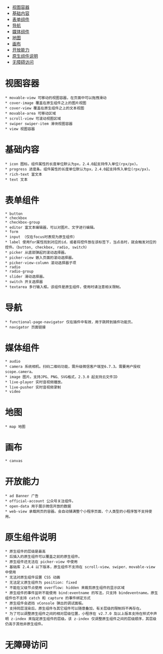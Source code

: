 <!-- TOC -->

- [视图容器](#视图容器)
- [基础内容](#基础内容)
- [表单组件](#表单组件)
- [导航](#导航)
- [媒体组件](#媒体组件)
- [地图](#地图)
- [画布](#画布)
- [开放能力](#开放能力)
- [原生组件说明](#原生组件说明)
- [无障碍访问](#无障碍访问)

<!-- /TOC -->
# 视图容器
    * movable-view 可移动的视图容器，在页面中可以拖拽滑动
    * cover-image 覆盖在原生组件之上的图片视图 
    * cover-view 覆盖在原生组件之上的文本视图
    * movable-area 可移动区域
    * scroll-view 可滚动视图区域
    * swiper swiper-item 滑块视图容器
    * view 视图容器
# 基础内容
    * icon 图标。组件属性的长度单位默认为px，2.4.0起支持传入单位(rpx/px)。
    * progress 进度条。组件属性的长度单位默认为px，2.4.0起支持传入单位(rpx/px)。
    * rich-text 富文本
    * text 文本
# 表单组件
    * button
    * checkbox
    * checkbox-group
    * editor 富文本编辑器，可以对图片、文字进行编辑。
    * form
    * input （仅在focus时表现为原生组件）
    * label 使用for属性找到对应的id，或者将控件放在该标签下，当点击时，就会触发对应的控件。（button, checkbox, radio, switch）
    * picker 从底部弹起的滚动选择器。
    * picker-view 嵌入页面的滚动选择器。
    * picker-view-column 滚动选择器子项
    * radio
    * radio-group
    * slider 滑动选择器。
    * switch 开关选择器
    * textarea 多行输入框。该组件是原生组件，使用时请注意相关限制。
# 导航
    * functional-page-navigator 仅在插件中有效，用于跳转到插件功能页。
    * navigator 页面链接
# 媒体组件
    * audio
    * camera 系统相机。扫码二维码功能，需升级微信客户端至6.7.3。需要用户授权 scope.camera。
    * image 图片。支持JPG、PNG、SVG格式，2.3.0 起支持云文件ID
    * live-player 实时音视频播放。
    * live-pusher 实时音视频录制
    * video
# 地图
    * map 地图
# 画布
    * canvas
# 开放能力
    * ad Banner 广告
    * official-account 公众号关注组件。
    * open-data 用于展示微信开放的数据
    * web-view 承载网页的容器。会自动铺满整个小程序页面，个人类型的小程序暂不支持使用。
# 原生组件说明
    * 原生组件的层级是最高
    * 后插入的原生组件可以覆盖之前的原生组件。
    * 原生组件还无法在 picker-view 中使用
    * 基础库 2.4.4 以下版本，原生组件不支持在 scroll-view、swiper、movable-view 中使用
    * 无法对原生组件设置 CSS 动画
    * 无法定义原生组件为 position: fixed
    * 不能在父级节点使用 overflow: hidden 来裁剪原生组件的显示区域
    * 原生组件的事件监听不能使用 bind:eventname 的写法，只支持 bindeventname。原生组件也不支持 catch 和 capture 的事件绑定方式
    * 原生组件会遮挡 vConsole 弹出的调试面板。
    * 支持同层渲染后，原生组件与其它组件可以随意叠加，有关层级的限制将不再存在。
    * 为了可以调整原生组件之间的相对层级位置，小程序在 v2.7.0 及以上版本支持在样式中声明 z-index 来指定原生组件的层级。该 z-index 仅调整原生组件之间的层级顺序，其层级仍高于其他非原生组件。
# 无障碍访问